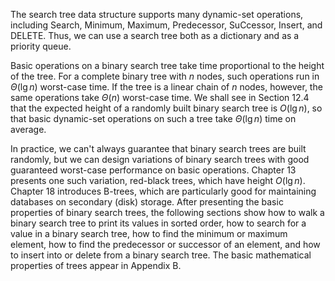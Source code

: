 The search tree data structure supports many dynamic-set operations, including Search, Minimum, Maximum, Predecessor, SuCcessor, Insert, and DELETE. Thus, we can use a search tree both as a dictionary and as a priority queue.

Basic operations on a binary search tree take time proportional to the height of the tree. For a complete binary tree with $n$ nodes, such operations run in $\Theta(\lg n)$ worst-case time. If the tree is a linear chain of $n$ nodes, however, the same operations take $\Theta(n)$ worst-case time. We shall see in Section 12.4 that the expected height of a randomly built binary search tree is $O(\lg n)$, so that basic dynamic-set operations on such a tree take $\Theta(\lg n)$ time on average.

In practice, we can't always guarantee that binary search trees are built randomly, but we can design variations of binary search trees with good guaranteed worst-case performance on basic operations. Chapter 13 presents one such variation, red-black trees, which have height $O(\lg n)$. Chapter 18 introduces B-trees, which are particularly good for maintaining databases on secondary (disk) storage.
After presenting the basic properties of binary search trees, the following sections show how to walk a binary search tree to print its values in sorted order, how to search for a value in a binary search tree, how to find the minimum or maximum element, how to find the predecessor or successor of an element, and how to insert into or delete from a binary search tree. The basic mathematical properties of trees appear in Appendix B.
